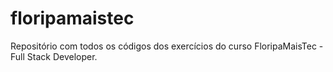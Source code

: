 # floripamaistec
Repositório com todos os códigos dos exercícios do curso FloripaMaisTec - Full Stack Developer.
